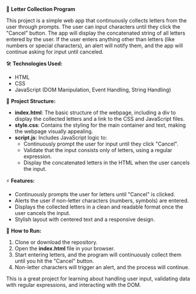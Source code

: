 📝 **Letter Collection Program**

This project is a simple web app that continuously collects letters from the user through prompts. The user can input characters until they click the "Cancel" button. The app will display the concatenated string of all letters entered by the user. If the user enters anything other than letters (like numbers or special characters), an alert will notify them, and the app will continue asking for input until canceled.

🛠 **Technologies Used:**

- HTML
- CSS
- JavaScript (DOM Manipulation, Event Handling, String Handling)

📁 **Project Structure:**

- **index.html**: The basic structure of the webpage, including a div to display the collected letters and a link to the CSS and JavaScript files.
- **style.css**: Contains the styling for the main container and text, making the webpage visually appealing.
- **script.js**: Includes JavaScript logic to:
  - Continuously prompt the user for input until they click "Cancel".
  - Validate that the input consists only of letters, using a regular expression.
  - Display the concatenated letters in the HTML when the user cancels the input.

⚡ **Features:**

- Continuously prompts the user for letters until "Cancel" is clicked.
- Alerts the user if non-letter characters (numbers, symbols) are entered.
- Displays the collected letters in a clean and readable format once the user cancels the input.
- Stylish layout with centered text and a responsive design.

🚀 **How to Run:**

1. Clone or download the repository.
2. Open the **index.html** file in your browser.
3. Start entering letters, and the program will continuously collect them until you hit the "Cancel" button.
4. Non-letter characters will trigger an alert, and the process will continue.

This is a great project for learning about handling user input, validating data with regular expressions, and interacting with the DOM.
